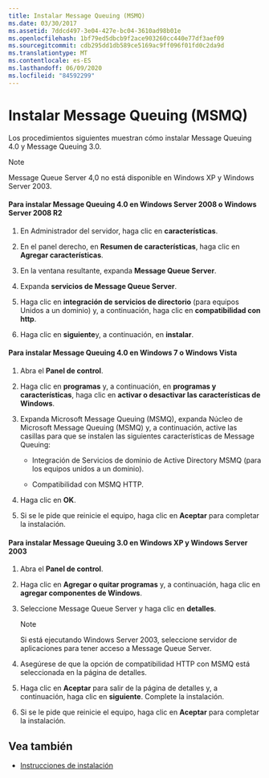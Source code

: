 ```yaml
---
title: Instalar Message Queuing (MSMQ)
ms.date: 03/30/2017
ms.assetid: 7ddcd497-3e04-427e-bc04-3610ad98b01e
ms.openlocfilehash: 1bf79ed5dbcb9f2ace903260cc440e77df3aef09
ms.sourcegitcommit: cdb295dd1db589ce5169ac9ff096f01fd0c2da9d
ms.translationtype: MT
ms.contentlocale: es-ES
ms.lasthandoff: 06/09/2020
ms.locfileid: "84592299"
---
```

# <a name="installing-message-queuing-msmq"></a>Instalar Message Queuing (MSMQ)
Los procedimientos siguientes muestran cómo instalar Message Queuing 4.0 y Message Queuing 3.0.  
  
> [!NOTE]
> Message Queue Server 4,0 no está disponible en Windows XP y Windows Server 2003.  
  
#### <a name="to-install-message-queuing-40-on-windows-server-2008-or-windows-server-2008-r2"></a>Para instalar Message Queuing 4.0 en Windows Server 2008 o Windows Server 2008 R2  
  
1. En Administrador del servidor, haga clic en **características**.  
  
2. En el panel derecho, en **Resumen de características**, haga clic en **Agregar características**.  
  
3. En la ventana resultante, expanda **Message Queue Server**.  
  
4. Expanda **servicios de Message Queue Server**.  
  
5. Haga clic en **integración de servicios de directorio** (para equipos Unidos a un dominio) y, a continuación, haga clic en **compatibilidad con http**.  
  
6. Haga clic en **siguiente**y, a continuación, en **instalar**.  
  
#### <a name="to-install-message-queuing-40-on-windows-7-or-windows-vista"></a>Para instalar Message Queuing 4.0 en Windows 7 o Windows Vista  
  
1. Abra el **Panel de control**.  
  
2. Haga clic en **programas** y, a continuación, en **programas y características**, haga clic en **activar o desactivar las características de Windows**.  
  
3. Expanda Microsoft Message Queuing (MSMQ), expanda Núcleo de Microsoft Message Queuing (MSMQ) y, a continuación, active las casillas para que se instalen las siguientes características de Message Queuing:  
  
    - Integración de Servicios de dominio de Active Directory MSMQ (para los equipos unidos a un dominio).  
  
    - Compatibilidad con MSMQ HTTP.  
  
4. Haga clic en **OK**.  
  
5. Si se le pide que reinicie el equipo, haga clic en **Aceptar** para completar la instalación.  
  
#### <a name="to-install-message-queuing-30-on-windows-xp-and-windows-server-2003"></a>Para instalar Message Queuing 3.0 en Windows XP y Windows Server 2003  
  
1. Abra el **Panel de control**.  
  
2. Haga clic en **Agregar o quitar programas** y, a continuación, haga clic en **agregar componentes de Windows**.  
  
3. Seleccione Message Queue Server y haga clic en **detalles**.  
  
    > [!NOTE]
    > Si está ejecutando Windows Server 2003, seleccione servidor de aplicaciones para tener acceso a Message Queue Server.  
  
4. Asegúrese de que la opción de compatibilidad HTTP con MSMQ está seleccionada en la página de detalles.  
  
5. Haga clic en **Aceptar** para salir de la página de detalles y, a continuación, haga clic en **siguiente**. Complete la instalación.  
  
6. Si se le pide que reinicie el equipo, haga clic en **Aceptar** para completar la instalación.  
  
## <a name="see-also"></a>Vea también

- [Instrucciones de instalación](set-up-instructions.md)

